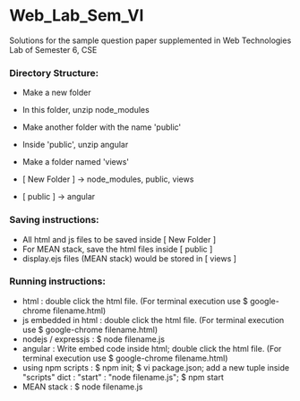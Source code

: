 # Web_Lab_Sem_VI
Solutions for the sample question paper supplemented in Web Technologies Lab of Semester 6, CSE

### Directory Structure:
- Make a new folder
- In this folder, unzip node_modules
- Make another folder with the name 'public'
- Inside 'public', unzip angular
- Make a folder named 'views'

- [ New Folder ] -> node_modules, public, views
- [ public ] -> angular

### Saving instructions:
- All html and js files to be saved inside [ New Folder ]
- For MEAN stack, save the html files inside [ public ]
- display.ejs files (MEAN stack) would be stored in [ views ]

### Running instructions:
- html : double click the html file. (For terminal execution use $ google-chrome filename.html)
- js embedded in html : double click the html file. (For terminal execution use $ google-chrome filename.html)
- nodejs / expressjs : $ node filename.js
- angular : Write embed code inside html; double click the html file. (For terminal execution use $ google-chrome filename.html) 
- using npm scripts : $ npm init; $ vi package.json; add a new tuple inside "scripts" dict : "start" : "node filename.js"; $ npm start
- MEAN stack : $ node filename.js
